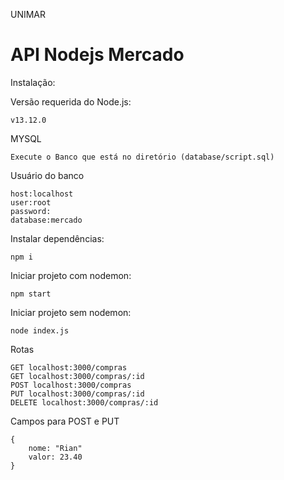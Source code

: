 UNIMAR

# API Nodejs Mercado 

Instalação:

Versão requerida do Node.js:
```
v13.12.0
```

MYSQL
```
Execute o Banco que está no diretório (database/script.sql)
```

Usuário do banco
```
host:localhost
user:root
password:
database:mercado
```

Instalar dependências:
```
npm i
```
Iniciar projeto com nodemon:
```
npm start
```

Iniciar projeto sem nodemon:
```
node index.js
```

Rotas
```
GET localhost:3000/compras
GET localhost:3000/compras/:id
POST localhost:3000/compras
PUT localhost:3000/compras/:id
DELETE localhost:3000/compras/:id
```

Campos para POST e PUT
```
{ 
    nome: "Rian"
    valor: 23.40
}
```
